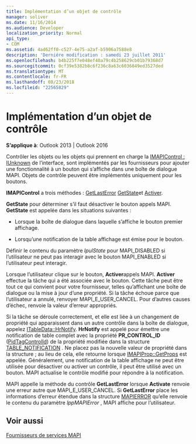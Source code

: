 ```yaml
---
title: Implémentation d’un objet de contrôle
manager: soliver
ms.date: 11/16/2014
ms.audience: Developer
localization_priority: Normal
api_type:
- COM
ms.assetid: 4ad62ff0-c527-4e75-a2af-b5906a7588e8
description: 'Derniére modification : samedi 23 juillet 2011'
ms.openlocfilehash: b4b225f7e048ef40a79c4b258629cb01b79368d7
ms.sourcegitcommit: 0cf39e5382b8c6f236c8a63c6036849ed3527ded
ms.translationtype: MT
ms.contentlocale: fr-FR
ms.lasthandoff: 08/23/2018
ms.locfileid: "22565829"
---
```

# <a name="control-object-implementation"></a>Implémentation d’un objet de contrôle

  
  
**S’applique à**: Outlook 2013 | Outlook 2016 
  
Contrôler les objets ou les objets qui prennent en charge la [IMAPIControl : IUnknown](imapicontroliunknown.md) de l’interface, sont implémentés par les fournisseurs pour ajouter une fonctionnalité à un bouton qui s’affiche dans une boîte de dialogue MAPI. Objets de contrôle peuvent être implémentés uniquement pour les boutons. 
  
 **IMAPIControl** a trois méthodes : [GetLastError](imapicontrol-getlasterror.md) [GetState](imapicontrol-getstate.md)et [Activer](imapicontrol-activate.md). 
  
**GetState** pour déterminer s’il faut désactiver le bouton appels MAPI. **GetState** est appelée dans les situations suivantes : 
  
- Lorsque la boîte de dialogue dans laquelle s’affiche le bouton premier affichage.
    
- Lorsqu’une notification de la table affichage est émise pour le bouton. 
    
Définir le contenu du paramètre _lpulState_ pour MAPI_DISABLED si l’utilisateur ne peut pas interagir avec le bouton MAPI_ENABLED si l’utilisateur peut interagir. 
  
Lorsque l’utilisateur clique sur le bouton, **Activer**appels MAPI. **Activer** effectue la tâche qui a été associée avec le bouton. Cette tâche peut être tout ce qui convient pour votre fournisseur, telles qu’affichant une boîte de dialogue ou la mise à jour d’une propriété. Si la tâche échoue parce que l’utilisateur a annulé, renvoyer MAPI_E_USER_CANCEL. Pour d’autres causes d’échec, renvoie la valeur d’erreur appropriés. 
  
Si la tâche se déroule correctement, et elle est liée à un changement de propriété qui apparaissent dans un autre contrôle dans la boîte de dialogue, appelez [ITableData::HrNotify](itabledata-hrnotify.md). **HrNotify** est appelé pour émettre une notification de table complet avec la propriété **PR_CONTROL_ID** ([PidTagControlId](pidtagcontrolid-canonical-property.md)) de la propriété modifiée dans la structure [TABLE_NOTIFICATION](table_notification.md) . Ne placez pas la nouvelle valeur de propriété dans la structure ; au lieu de cela, elle retourne lorsque [IMAPIProp::GetProps](imapiprop-getprops.md) est appelée. Généralement, une notification de la table affichage ne peut être utilisée pour désactiver ou activer un contrôle, il peut être utilisé avec un bouton. MAPI actualise le contrôle modifié pour répondre à la notification. 
  
MAPI appelle la méthode du contrôle **GetLastError** lorsque **Activate** renvoie une erreur autre que MAPI_E_USER_CANCEL. Si **GetLastError** place les informations d’erreur étendue dans la structure [MAPIERROR](mapierror.md) qu’elle renvoie le contenu du paramètre _lppMAPIError_ , MAPI affiche pour l’utilisateur. 
  
## <a name="see-also"></a>Voir aussi



[Fournisseurs de services MAPI](mapi-service-providers.md)

